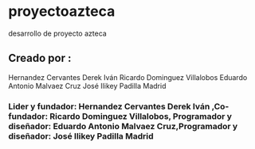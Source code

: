 # proyectoazteca
desarrollo de proyecto azteca
## Creado por :
Hernandez Cervantes Derek Iván
Ricardo Dominguez Villalobos 
Eduardo Antonio Malvaez Cruz
José Ilikey Padilla Madrid
### Lider y fundador: Hernandez Cervantes Derek Iván ,Co-fundador: Ricardo Dominguez Villalobos, Programador y diseñador: Eduardo Antonio Malvaez Cruz,Programador y diseñador: José Ilikey Padilla Madrid


